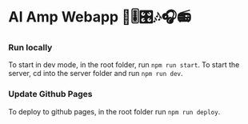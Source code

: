 # AI Amp Webapp 🎵🎚️🎛️🎶🎧📻

### Run locally

To start in dev mode, in the root folder, run `npm run start`.
To start the server, cd into the server folder and run `npm run dev`.

### Update Github Pages

To deploy to github pages, in the root folder run `npm run deploy`.

